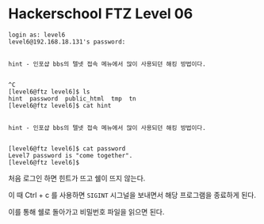 # Hackerschool FTZ Level 06

```
login as: level6
level6@192.168.18.131's password:


hint - 인포샵 bbs의 텔넷 접속 메뉴에서 많이 사용되던 해킹 방법이다.


^C
[level6@ftz level6]$ ls
hint  password  public_html  tmp  tn
[level6@ftz level6]$ cat hint


hint - 인포샵 bbs의 텔넷 접속 메뉴에서 많이 사용되던 해킹 방법이다.


[level6@ftz level6]$ cat password
Level7 password is "come together".
[level6@ftz level6]$
```

처음 로그인 하면 힌트가 뜨고 쉘이 뜨지 않는다.

이 때 Ctrl + c 를 사용하면 `SIGINT` 시그널을 보내면서 해당 프로그램을 종료하게 된다.

이를 통해 쉘로 돌아가고 비밀번호 파일을 읽으면 된다.